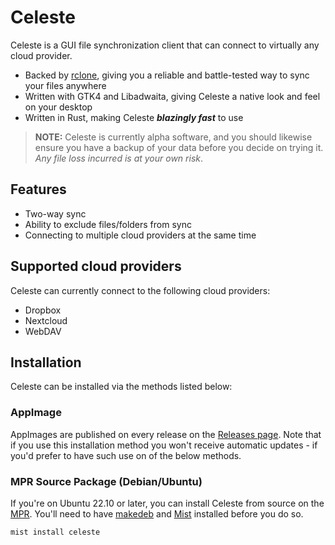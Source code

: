 # Celeste
Celeste is a GUI file synchronization client that can connect to virtually any cloud provider.

- Backed by [rclone](https://rclone.org/), giving you a reliable and battle-tested way to sync your files anywhere
- Written with GTK4 and Libadwaita, giving Celeste a native look and feel on your desktop
- Written in Rust, making Celeste ***blazingly fast*** to use

> **NOTE:**
> Celeste is currently alpha software, and you should likewise ensure you have a backup of your data before you decide on trying it. *Any file loss incurred is at your own risk*.

## Features
- Two-way sync
- Ability to exclude files/folders from sync
- Connecting to multiple cloud providers at the same time

## Supported cloud providers
Celeste can currently connect to the following cloud providers:
- Dropbox
- Nextcloud
- WebDAV

## Installation
Celeste can be installed via the methods listed below:

### AppImage
AppImages are published on every release on the [Releases page](https://github.com/hwittenborn/celeste/releases/latest). Note that if you use this installation method you won't receive automatic updates - if you'd prefer to have such use on of the below methods.

### MPR Source Package (Debian/Ubuntu)
If you're on Ubuntu 22.10 or later, you can install Celeste from source on the [MPR](https://mpr.makedeb.org/packages/celeste). You'll need to have [makedeb](https://docs.makedeb.org/installing/apt-repository/) and [Mist](https://docs.makedeb.org/using-the-mpr/mist-the-mpr-cli/) installed before you do so.

```sh
mist install celeste
```
